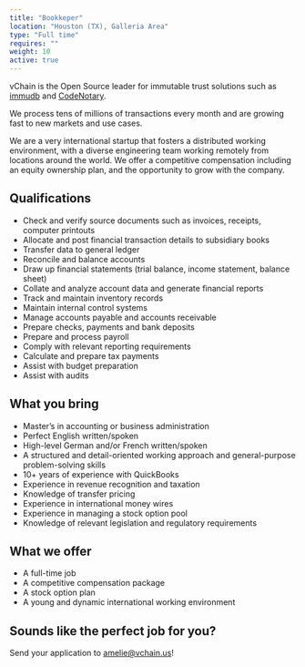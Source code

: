 ```yaml
---
title: "Bookkeper"
location: "Houston (TX), Galleria Area" 
type: "Full time" 
requires: "" 
weight: 10
active: true
---
```


vChain is the Open Source leader for immutable trust solutions such as [immudb](http://www.immudb.io/) and [CodeNotary](http://www.codenotary.io/).

We process tens of millions of transactions every month and are growing fast to new markets and use cases.

We are a very international startup that fosters a distributed working environment, with a diverse engineering team working remotely from locations around the world. We offer a competitive compensation including an equity ownership plan, and the opportunity to grow with the company.

## Qualifications

- Check and verify source documents such as invoices, receipts, computer printouts
- Allocate and post financial transaction details to subsidiary books
- Transfer data to general ledger
- Reconcile and balance accounts
- Draw up financial statements (trial balance, income statement, balance sheet)
- Collate and analyze account data and generate financial reports
- Track and maintain inventory records
- Maintain internal control systems
- Manage accounts payable and accounts receivable
- Prepare checks, payments and bank deposits
- Prepare and process payroll
- Comply with relevant reporting requirements
- Calculate and prepare tax payments
- Assist with budget preparation
- Assist with audits

## What you bring

- Master’s in accounting or business administration
- Perfect English written/spoken
- High-level German and/or French written/spoken
- A structured and detail-oriented working approach and general-purpose problem-solving skills
- 10+ years of experience with QuickBooks
- Experience in revenue recognition and taxation
- Knowledge of transfer pricing
- Experience in international money wires
- Experience in managing a stock option pool
- Knowledge of relevant legislation and regulatory requirements

## What we offer

- A full-time job
- A competitive compensation package
- A stock option plan
- A young and dynamic international working environment 

## Sounds like the perfect job for you?

Send your application to [amelie@vchain.us](amelie@vchain.us)!
